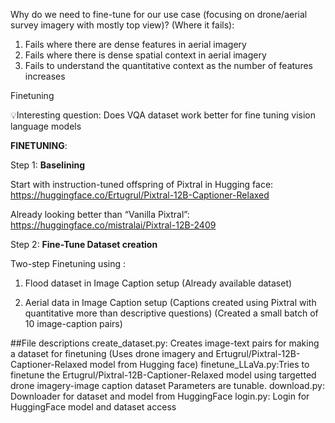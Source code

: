 Why do we need to fine-tune for our use case (focusing on drone/aerial survey imagery with mostly top view)? (Where it fails):

1. Fails where there are dense features in aerial imagery
2. Fails where there is dense spatial context in aerial imagery
3. Fails to understand the quantitative context as the number of features increases

Finetuning

💡Interesting question: Does VQA dataset work better for fine tuning vision language models

**FINETUNING**:

Step 1: **Baselining**

Start with instruction-tuned offspring of Pixtral in Hugging face: https://huggingface.co/Ertugrul/Pixtral-12B-Captioner-Relaxed

Already looking better than “Vanilla Pixtral”: https://huggingface.co/mistralai/Pixtral-12B-2409

Step 2: **Fine-Tune Dataset creation** 

Two-step Finetuning using :

1) Flood dataset in Image Caption setup (Already available dataset)

2) Aerial data in Image Caption setup (Captions created using Pixtral with quantitative more than descriptive questions)  (Created a small batch of 10 image-caption pairs)

##File descriptions
create_dataset.py: Creates image-text pairs for making a dataset for finetuning (Uses drone imagery and Ertugrul/Pixtral-12B-Captioner-Relaxed model from Hugging face)
finetune_LLaVa.py:Tries to finetune the Ertugrul/Pixtral-12B-Captioner-Relaxed model using targetted drone imagery-image caption dataset
Parameters are tunable.
download.py: Downloader for dataset and model from HuggingFace
login.py: Login for HuggingFace model and dataset access